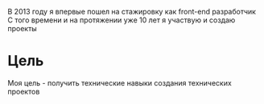 
В 2013 году я впервые пошел на стажировку как front-end разработчик
С того времени и на протяжении уже 10 лет я участвую и создаю проекты




# Цель

Моя цель - получить технические навыки создания технических проектов